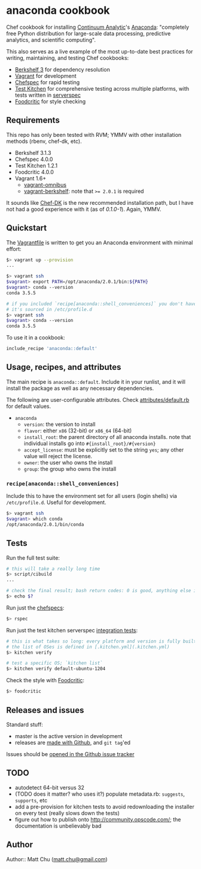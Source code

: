 # anaconda cookbook

Chef cookbook for installing [Continuum Analytic](http://continuum.io/)'s
[Anaconda](https://store.continuum.io/cshop/anaconda/): "completely free Python
distribution for large-scale data processing, predictive analytics, and
scientific computing".

This also serves as a live example of the most up-to-date best practices for
writing, maintaining, and testing Chef cookbooks:

- [Berkshelf 3](http://berkshelf.com/) for dependency resolution
- [Vagrant](https://www.vagrantup.com) for development
- [Chefspec](https://github.com/sethvargo/chefspec) for rapid testing
- [Test Kitchen](https://github.com/test-kitchen/test-kitchen) for
comprehensive testing across multiple platforms, with tests written in
[serverspec](http://serverspec.org/)
- [Foodcritic](http://acrmp.github.io/foodcritic/) for style checking

## Requirements

This repo has only been tested with RVM; YMMV with other installation methods
(rbenv, chef-dk, etc).

- Berkshelf 3.1.3
- Chefspec 4.0.0
- Test Kitchen 1.2.1
- Foodcritic 4.0.0
- Vagrant 1.6+
  - [vagrant-omnibus](https://github.com/schisamo/vagrant-omnibus)
  - [vagrant-berkshelf](https://github.com/berkshelf/vagrant-berkshelf): note
    that `>= 2.0.1` is required

It sounds like [Chef-DK](http://www.getchef.com/downloads/chef-dk/) is the new
recommended installation path, but I have not had a good experience with it (as
of *0.1.0-1*). Again, YMMV.

## Quickstart

The [Vagrantfile](Vagrantfile) is written to get you an Anaconda environment
with minimal effort:

```bash
$> vagrant up --provision
...

$> vagrant ssh
$vagrant> export PATH=/opt/anaconda/2.0.1/bin:${PATH}
$vagrant> conda --version
conda 3.5.5

# if you included `recipe[anaconda::shell_conveniences]` you don't have to do anything;
# it's sourced in /etc/profile.d
$> vagrant ssh
$vagrant> conda --version
conda 3.5.5
```

To use it in a cookbook:

```ruby
include_recipe 'anaconda::default'
```

## Usage, recipes, and attributes

The main recipe is `anaconda::default`. Include it in your runlist, and it will
install the package as well as any necessary dependencies.

The following are user-configurable attributes. Check
[attributes/default.rb](attributes/default.rb) for default values.

- `anaconda`
  - `version`: the version to install
  - `flavor`: either `x86` (32-bit) or `x86_64` (64-bit)
  - `install_root`: the parent directory of all anaconda installs. note that
    individual installs go into `#{install_root}/#{version}`
  - `accept_license`: must be explicitly set to the string `yes`; any other
    value will reject the license.
  - `owner`: the user who owns the install
  - `group`: the group who owns the install

### `recipe[anaconda::shell_conveniences]`

Include this to have the environment set for all users (login shells) via
`/etc/profile.d`.  Useful for development.

```bash
$> vagrant ssh
$vagrant> which conda
/opt/anaconda/2.0.1/bin/conda
```

## Tests

Run the full test suite:

```bash
# this will take a really long time
$> script/cibuild
...

# check the final result; bash return codes: 0 is good, anything else is not
$> echo $?
```

Run just the [chefspecs](spec/default_spec.rb):

```bash
$> rspec
```

Run just the test kitchen serverspec [integration
tests](test/integration/default/serverspec/default_spec.rb):

```bash
# this is what takes so long: every platform and version is fully built in vagrant
# the list of OSes is defined in [.kitchen.yml](.kitchen.yml)
$> kitchen verify

# test a specific OS; `kitchen list`
$> kitchen verify default-ubuntu-1204
```

Check the style with [Foodcritic](http://acrmp.github.io/foodcritic/):

```bash
$> foodcritic
```

## Releases and issues

Standard stuff:

- master is the active version in development
- releases are [made with
  Github](https://github.com/thmttch/chef-continuum-anaconda/releases), and
  `git tag`'ed

Issues should be [opened in the Github issue
tracker](https://github.com/thmttch/chef-continuum-anaconda/issues)

## TODO

- autodetect 64-bit versus 32
- (TODO does it matter? who uses it?) populate metadata.rb: `suggests`,
  `supports`, etc
- add a pre-provision for kitchen tests to avoid redownloading the installer on
  every test (really slows down the tests)
- figure out how to publish onto http://community.opscode.com/; the
  documentation is unbelievably bad

## Author

Author:: Matt Chu (matt.chu@gmail.com)
